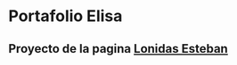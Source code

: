 ﻿# Portafolio Elisa

## Proyecto de la pagina [Lonidas Esteban](https://www.leonidasesteban.com/proyectos)
